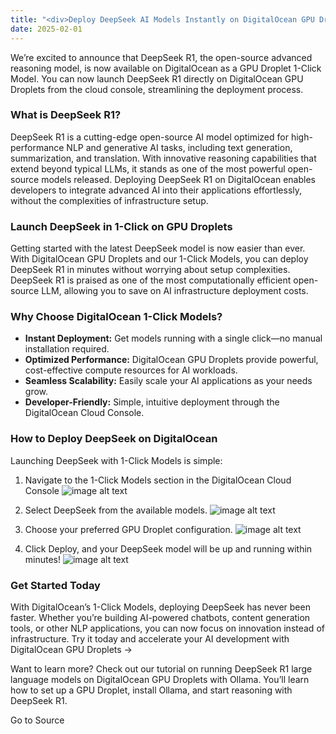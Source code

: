 ```yaml
---
title: "<div>Deploy DeepSeek AI Models Instantly on DigitalOcean GPU Droplets</div>"
date: 2025-02-01
---
```


We’re excited to announce that DeepSeek R1, the open-source advanced reasoning model, is now available on DigitalOcean as a GPU Droplet 1-Click Model. You can now launch DeepSeek R1 directly on DigitalOcean GPU Droplets from the cloud console, streamlining the deployment process.

### What is DeepSeek R1?

DeepSeek R1 is a cutting-edge open-source AI model optimized for high-performance NLP and generative AI tasks, including text generation, summarization, and translation. With innovative reasoning capabilities that extend beyond typical LLMs, it stands as one of the most powerful open-source models released. Deploying DeepSeek R1 on DigitalOcean enables developers to integrate advanced AI into their applications effortlessly, without the complexities of infrastructure setup.

### Launch DeepSeek in 1-Click on GPU Droplets

Getting started with the latest DeepSeek model is now easier than ever. With DigitalOcean GPU Droplets and our 1-Click Models, you can deploy DeepSeek R1 in minutes without worrying about setup complexities. DeepSeek R1 is praised as one of the most computationally efficient open-source LLM, allowing you to save on AI infrastructure deployment costs.

### Why Choose DigitalOcean 1-Click Models?

- **Instant Deployment:** Get models running with a single click—no manual installation required.
- **Optimized Performance:** DigitalOcean GPU Droplets provide powerful, cost-effective compute resources for AI workloads.
- **Seamless Scalability:** Easily scale your AI applications as your needs grow.
- **Developer-Friendly:** Simple, intuitive deployment through the DigitalOcean Cloud Console.

### How to Deploy DeepSeek on DigitalOcean

Launching DeepSeek with 1-Click Models is simple:

1. Navigate to the 1-Click Models section in the DigitalOcean Cloud Console ![image alt text](https://doimages.nyc3.cdn.digitaloceanspaces.com/002Blog/EngineeringBlogImages_Grace/image%201.png)
    
2. Select DeepSeek from the available models. ![image alt text](https://doimages.nyc3.cdn.digitaloceanspaces.com/002Blog/EngineeringBlogImages_Grace/image%202.png)
    
3. Choose your preferred GPU Droplet configuration. ![image alt text](https://doimages.nyc3.cdn.digitaloceanspaces.com/002Blog/EngineeringBlogImages_Grace/image%203.png)
    
4. Click Deploy, and your DeepSeek model will be up and running within minutes! ![image alt text](https://doimages.nyc3.cdn.digitaloceanspaces.com/002Blog/EngineeringBlogImages_Grace/image%204.png)
    

### Get Started Today

With DigitalOcean’s 1-Click Models, deploying DeepSeek has never been faster. Whether you’re building AI-powered chatbots, content generation tools, or other NLP applications, you can now focus on innovation instead of infrastructure. Try it today and accelerate your AI development with DigitalOcean GPU Droplets ->

Want to learn more? Check out our tutorial on running DeepSeek R1 large language models on DigitalOcean GPU Droplets with Ollama. You’ll learn how to set up a GPU Droplet, install Ollama, and start reasoning with DeepSeek R1.

Go to Source
